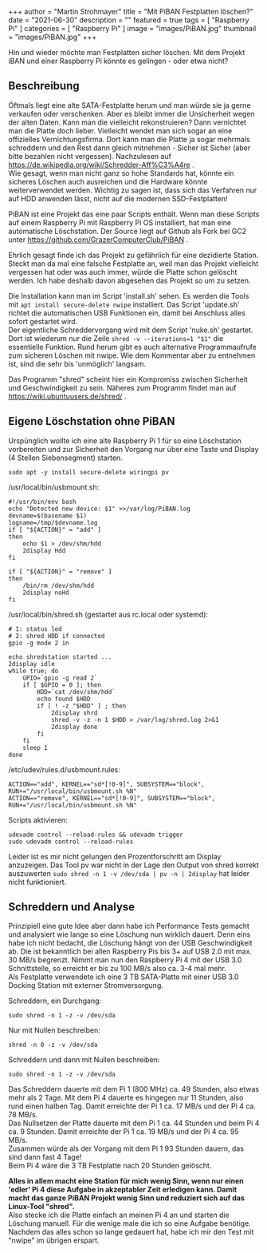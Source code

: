 +++
author = "Martin Strohmayer"
title = "Mit PiBAN Festplatten löschen?"
date = "2021-06-30"
description = ""
featured = true
tags = [
    "Raspberry Pi"
]
categories = [
    "Raspberry Pi"
]
image = "images/PiBAN.jpg"
thumbnail = "images/PiBAN.jpg"
+++

Hin und wieder möchte man Festplatten sicher löschen. Mit dem Projekt iBAN und einer Raspberry Pi könnte es gelingen - oder etwa nicht?
<!--more-->

## Beschreibung

Öftmals liegt eine alte SATA-Festplatte herum und man würde sie ja gerne verkaufen oder verschenken. Aber es bleibt immer die Unsicherheit wegen der alten Daten. Kann man die vielleicht rekonstruieren? Dann vernichtet man die Platte doch lieber. Vielleicht wendet man sich sogar an eine offizielles Vernichtungsfirma. Dort kann man die Platte ja sogar mehrmals schreddern und den Rest dann gleich mitnehmen - Sicher ist Sicher (aber bitte bezahlen nicht vergessen). Nachzulesen auf https://de.wikipedia.org/wiki/Schredder-Aff%C3%A4re  .  
Wie gesagt, wenn man nicht ganz so hohe Standards hat, könnte ein sicheres Löschen auch ausreichen und die Hardware könnte weiterverwendet werden. Wichtig zu sagen ist, dass sich das Verfahren nur auf HDD anwenden lässt, nicht auf die modernen SSD-Festplatten!

PiBAN ist eine Projekt das eine paar Scripts enthält. Wenn man diese Scripts auf einem Raspberry Pi mit Raspberry Pi OS installiert, hat man eine automatische Löschstation.
Der Source liegt auf Github als Fork bei GC2 unter https://github.com/GrazerComputerClub/PiBAN .  

Ehrlich gesagt finde ich das Projekt zu gefährlich für eine dezidierte Station. Steckt man da mal eine falsche Festplatte an, weil man das Projekt vielleicht vergessen hat oder was auch immer, würde die Platte schon gelöscht werden. 
Ich habe deshalb davon abgesehen das Projekt so um zu setzen.  

Die Installation kann man im Script 'install.sh' sehen. Es werden die Tools mit ``apt install secure-delete nwipe`` installiert. Das Script 'update.sh' richtet die automatischen USB Funktionen ein, damit bei Anschluss alles sofort gestartet wird.  
Der eigentliche Schreddervorgang wird mit dem Script 'nuke.sh' gestartet. Dort ist wiederum nur die Zeile ``shred -v --iterations=1 "$1"`` die essentielle Funktion.
Rund herum gibt es auch alternative Programmaufrufe zum sicheren Löschen mit nwipe. Wie dem Kommentar aber zu entnehmen ist, sind die sehr bis 'unmöglich' langsam.  

Das Programm "shred" scheint hier ein Kompromiss zwischen Sicherheit und Geschwindigkeit zu sein. Näheres zum Programm findet man auf https://wiki.ubuntuusers.de/shred/ .



## Eigene Löschstation ohne PiBAN

Urspünglich wollte ich eine alte Raspberry Pi 1 für so eine Löschstation vorbereiten und zur Sicherheit den Vorgang nur über eine Taste und Display (4 Stellen Siebensegment) starten.

```
sudo apt -y install secure-delete wiringpi pv
```

/usr/local/bin/usbmount.sh:
```
#!/usr/bin/env bash
echo "Detected new device: $1" >>/var/log/PiBAN.log
devname=$(basename $1)
logname=/tmp/$devname.log
if [ "${ACTION}" = "add" ]
then
    echo $1 > /dev/shm/hdd
    2display Hdd
fi

if [ "${ACTION}" = "remove" ]
then
	/bin/rm /dev/shm/hdd
	2display noHd
fi
```


/usr/local/bin/shred.sh (gestartet aus rc.local oder systemd):
```
# 1: status led 
# 2: shred HDD if connected
gpio -g mode 2 in

echo shredstation started ... 
2display idle
while true; do
	GPIO=`gpio -g read 2`
	if [ $GPIO = 0 ]; then
		HDD=`cat /dev/shm/hdd` 
		echo found $HDD
		if [ ! -z "$HDD" ] ; then
			2display shrd
			shred -v -z -n 1 $HDD > /var/log/shred.log 2>&1
			2display done
		fi
	fi
	sleep 1
done
```

/etc/udev/rules.d/usbmount.rules:
```
ACTION=="add", KERNEL=="sd*[!0-9]", SUBSYSTEM=="block", RUN+="/usr/local/bin/usbmount.sh %N"
ACTION=="remove", KERNEL=="sd*[!0-9]", SUBSYSTEM=="block", RUN+="/usr/local/bin/usbmount.sh %N"
```

Scripts aktivieren:
```
udevadm control --reload-rules && udevadm trigger
sudo udevadm control --reload-rules
```

Leider ist es mir nicht gelungen den Prozentforschritt am Display anzuzeigen. Das Tool pv war nicht in der Lage den Output von shred korrekt auszuwerten ``sudo shred -n 1 -v /dev/sda | pv -n | 2display`` hat leider nicht funktioniert.


## Schreddern und Analyse

Prinzipiell eine gute Idee aber dann habe ich Performance Tests gemacht und analysiert wie lange so eine Löschung nun wirklich dauert. Denn eins habe ich nicht bedacht, die Löschung hängt von der USB Geschwindigkeit ab. Die ist bekanntlich bei allen Raspberry Pis bis 3+ auf USB 2.0 mit max. 30 MB/s begrenzt. Nimmt man nun den Raspberry Pi 4 mit der USB 3.0 Schnittstelle, so erreicht er bis zu 100 MB/s also ca. 3-4 mal mehr.  
Als Festplatte verwendete ich eine 3 TB SATA-Platte mit einer USB 3.0 Docking Station mit externer Stromversorgung.  


Schreddern, ein Durchgang:
```
sudo shred -n 1 -z -v /dev/sda 
```


Nur mit Nullen beschreiben:
```
shred -n 0 -z -v /dev/sda
```

Schreddern und dann mit Nullen beschreiben:
```
sudo shred -n 1 -z -v /dev/sda 
```

Das Schreddern dauerte mit dem Pi 1 (800 MHz) ca. 49 Stunden, also etwas mehr als 2 Tage. Mit dem Pi 4 dauerte es hingegen nur 11 Stunden, also rund einen halben Tag. Damit erreichte der Pi 1 ca. 17 MB/s und der Pi 4 ca. 78 MB/s.  
Das Nullsetzen der Platte dauerte mit dem Pi 1 ca. 44 Stunden und beim Pi 4 ca. 9 Stunden. Damit erreichte der Pi 1 ca. 19 MB/s und der Pi 4 ca. 95 MB/s.  
Zusammen würde als der Vorgang mit dem Pi 1 93 Stunden dauern, das sind dann fast 4 Tage!  
Beim Pi 4 wäre die 3 TB Festplatte nach 20 Stunden gelöscht.
  
**Alles in allem macht eine Station für mich wenig Sinn, wenn nur einen 'edler' Pi 4 diese Aufgabe in akzeptabler Zeit erledigen kann. Damit macht das ganze PiBAN Projekt wenig Sinn und reduziert sich auf das Linux-Tool "shred".**  
Also stecke ich die Platte einfach an meinen Pi 4 an und starten die Löschung manuell. Für die wenige male die ich so eine Aufgabe benötige. Nachdem das alles schon so lange gedauert hat, habe ich mir den Test mit "nwipe" im übrigen erspart.
